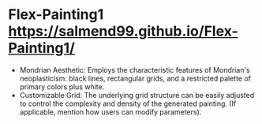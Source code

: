 # Flex-Painting1 https://salmend99.github.io/Flex-Painting1/

- Mondrian Aesthetic: Employs the characteristic features of Mondrian's neoplasticism: black lines, rectangular grids, and a restricted palette of primary colors plus white.
- Customizable Grid: The underlying grid structure can be easily adjusted to control the complexity and density of the generated painting. (If applicable, mention how users can modify parameters).

